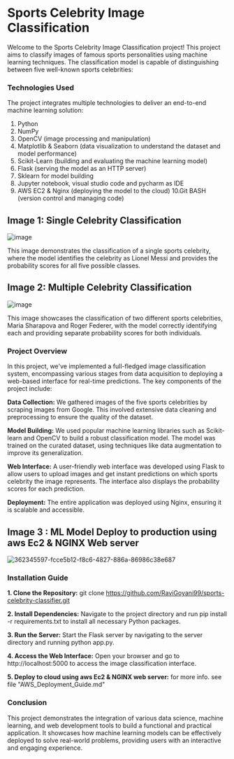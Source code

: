 # Sports Celebrity Image Classification

Welcome to the Sports Celebrity Image Classification project! This project aims to classify images of famous sports personalities using machine learning techniques. The classification model is capable of distinguishing between five well-known sports celebrities:

### Technologies Used
The project integrates multiple technologies to deliver an end-to-end machine learning solution:

1. Python
2. NumPy
3. OpenCV (image processing and manipulation)
4. Matplotlib & Seaborn (data visualization to understand the dataset and model performance)
5. Scikit-Learn (building and evaluating the machine learning model)
6. Flask (serving the model as an HTTP server)
7. Sklearn for model building
8. Jupyter notebook, visual studio code and pycharm as IDE
9. AWS EC2 & Nginx (deploying the model to the cloud)
10.Git BASH (version control and managing code)

## Image 1: Single Celebrity Classification
![image](https://github.com/user-attachments/assets/460955ec-7783-45b6-a480-5336b510be8f)

This image demonstrates the classification of a single sports celebrity, where the model identifies the celebrity as Lionel Messi and provides the probability scores for all five possible classes.

## Image 2: Multiple Celebrity Classification
![image](https://github.com/user-attachments/assets/5aeb313d-fd7b-4117-bd61-bf589467ffa6)

This image showcases the classification of two different sports celebrities, Maria Sharapova and Roger Federer, with the model correctly identifying each and providing separate probability scores for both individuals.

### Project Overview
In this project, we've implemented a full-fledged image classification system, encompassing various stages from data acquisition to deploying a web-based interface for real-time predictions. The key components of the project include:

**Data Collection:** We gathered images of the five sports celebrities by scraping images from Google. This involved extensive data cleaning and preprocessing to ensure the quality of the dataset.

**Model Building:** We used popular machine learning libraries such as Scikit-learn and OpenCV to build a robust classification model. The model was trained on the curated dataset, using techniques like data augmentation to improve its generalization.

**Web Interface:** A user-friendly web interface was developed using Flask to allow users to upload images and get instant predictions on which sports celebrity the image represents. The interface also displays the probability scores for each prediction.

**Deployment:** The entire application was deployed using Nginx, ensuring it is scalable and accessible.

## Image 3 : ML Model Deploy to production using aws Ec2 & NGINX Web server

![362345597-fcce5b12-f8c6-4827-886a-86986c38e687](https://github.com/user-attachments/assets/b2a34c8f-7175-4aa1-83d9-925940aaf425)


 

### Installation Guide

**1. Clone the Repository:** git clone https://github.com/RaviGoyani99/sports-celebrity-classifier.git

**2. Install Dependencies:** Navigate to the project directory and run pip install -r requirements.txt to install all necessary Python packages.

**3. Run the Server:** Start the Flask server by navigating to the server directory and running python app.py.

**4. Access the Web Interface:** Open your browser and go to http://localhost:5000 to access the image classification interface.

**5. Deploy to cloud using aws Ec2 & NGINX web server:** for more info. see file "AWS_Deployment_Guide.md"

### Conclusion
This project demonstrates the integration of various data science, machine learning, and web development tools to build a functional and practical application. It showcases how machine learning models can be effectively deployed to solve real-world problems, providing users with an interactive and engaging experience.
